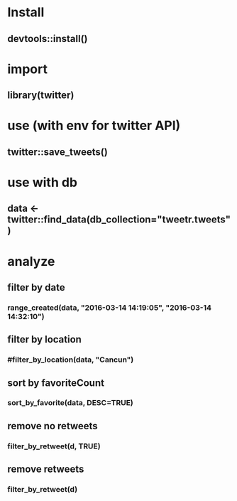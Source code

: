 # Install
## devtools::install()

# import
## library(twitter)

# use (with env for twitter API)
## twitter::save_tweets()

# use with db
## data <- twitter::find_data(db_collection="tweetr.tweets")

# analyze

## filter by date
### range_created(data, "2016-03-14 14:19:05", "2016-03-14 14:32:10")

## filter by location
### #filter_by_location(data, "Cancun")

## sort by favoriteCount
### sort_by_favorite(data, DESC=TRUE)


## remove no retweets
### filter_by_retweet(d, TRUE)

## remove retweets
### filter_by_retweet(d)


